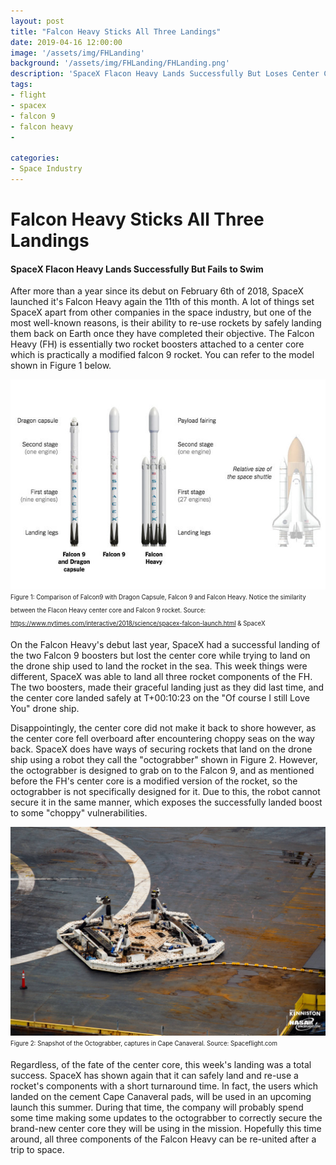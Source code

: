 ```yaml
---
layout: post
title: "Falcon Heavy Sticks All Three Landings"
date: 2019-04-16 12:00:00
image: '/assets/img/FHLanding'
background: '/assets/img/FHLanding/FHLanding.png'
description: 'SpaceX Flacon Heavy Lands Successfully But Loses Center Core'
tags:
- flight
- spacex
- falcon 9
- falcon heavy
- 

categories:
- Space Industry
---
```


# Falcon Heavy Sticks All Three Landings
#### SpaceX Flacon Heavy Lands Successfully But Fails to Swim

After more than a year since its debut on February 6th of 2018, SpaceX launched it's Falcon Heavy again the 11th of this month. A lot of things set SpaceX apart from other companies in the space industry, but one of the most well-known reasons, is their ability to re-use rockets by safely landing them back on Earth once they have completed their objective. The Falcon Heavy (FH) is essentially two rocket boosters attached to a center core which is practically a modified falcon 9 rocket. You can refer to the model shown in Figure 1 below. 

![SpaceX Falcon Heavy Diagram](/assets/img/FHLanding/diag.jpg)<sub><sup>Figure 1: Comparison of Falcon9 with Dragon Capsule, Falcon 9 and Falcon Heavy. Notice the similarity between the Flacon Heavy center core and Falcon 9 rocket. Source: https://www.nytimes.com/interactive/2018/science/spacex-falcon-launch.html & SpaceX</sup></sub>

On the Falcon Heavy's debut last year, SpaceX had a successful landing of the two Falcon 9 boosters but lost the center core while trying to land on the drone ship used to land the rocket in the sea. This week things were different, SpaceX was able to land all three rocket components of the FH. The two boosters, made their graceful landing just as they did last time, and the center core landed safely at T+00:10:23 on the "Of course I still Love You" drone ship. 

Disappointingly, the center core did not make it back to shore however, as the center core fell overboard after encountering choppy seas on the way back. SpaceX does have ways of securing rockets that land on the drone ship using a robot they call the "octograbber" shown in Figure 2. However, the octograbber is designed to grab on to the Falcon 9, and as mentioned before the FH's center core is a modified version of the rocket, so the octograbber is not specifically designed for it. Due to this, the robot cannot secure it in the same manner, which exposes the successfully landed boost to some "choppy" vulnerabilities. 

![SpaceX Falcon Heavy Diagram](/assets/img/FHLanding/octograbber.jpg)<sub><sup>Figure 2: Snapshot of the Octograbber, captures in Cape Canaveral. Source: Spaceflight.com</sup></sub>

Regardless, of the fate of the center core, this week's landing was a total success. SpaceX has shown again that it can safely land and re-use a rocket's components with a short turnaround time. In fact, the users which landed on the cement Cape Canaveral pads, will be used in an upcoming launch this summer. During that time, the company will probably spend some time making some updates to the octograbber to correctly secure the brand-new center core they will be using in the mission. Hopefully this time around, all three components of the Falcon Heavy can be re-united after a trip to space.
